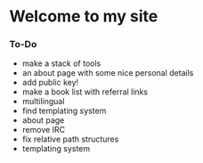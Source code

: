 # Welcome to my site

### To-Do
- make a stack of tools
- an about page with some nice personal details
- add public key!
- make a book list with referral links
- multilingual
- find templating system
- about page
- remove IRC
- fix relative path structures
- templating system


